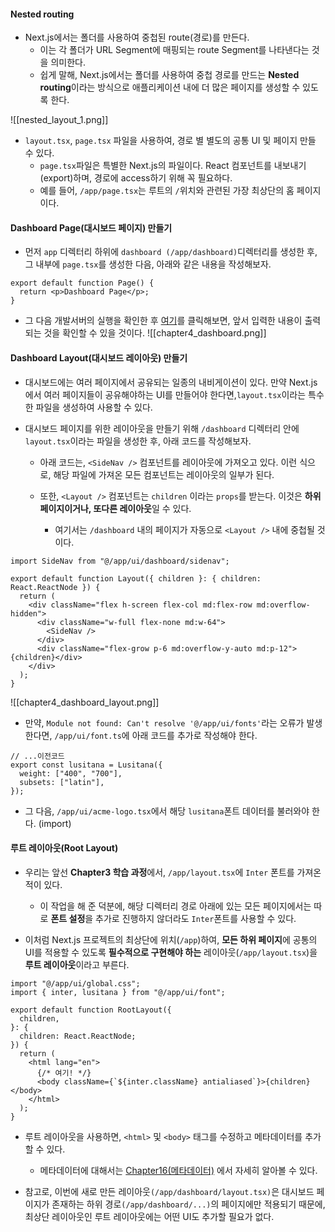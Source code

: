 
#### Nested routing

 - Next.js에서는 폴더를 사용하여 중첩된 route(경로)를 만든다. 
	- 이는 각 폴더가 URL Segment에 매핑되는 route Segment를 나타낸다는 것을 의미한다.
	- 쉽게 말해, Next.js에서는 폴더를 사용하여 중첩 경로를 만드는 **Nested routing**이라는 방식으로 애플리케이션 내에 더 많은 페이지를 생성할 수 있도록 한다.

![[nested_layout_1.png]]
- `layout.tsx`, `page.tsx` 파일을 사용하여, 경로 별 별도의 공통 UI 및 페이지 만들 수 있다.
	- `page.tsx`파일은 특별한 Next.js의 파일이다. React 컴포넌트를 내보내기(export)하며, 경로에 access하기 위해 꼭 필요하다.
	- 예를 들어, `/app/page.tsx`는 루트의 `/`위치와 관련된 가장 최상단의 홈 페이지이다.


#### Dashboard Page(대시보드 페이지) 만들기

- 먼저 `app` 디렉터리 하위에 `dashboard (/app/dashboard)`디렉터리를 생성한 후, 그 내부에 `page.tsx`를 생성한 다음, 아래와 같은 내용을 작성해보자.
```tsx
export default function Page() {
  return <p>Dashboard Page</p>;
}
```

- 그 다음 개발서버의 실행을 확인한 후 [여기](http://localhost:3000/dashboard)를 클릭해보면, 앞서 입력한 내용이 출력되는 것을 확인할 수 있을 것이다.
![[chapter4_dashboard.png]]


#### Dashboard Layout(대시보드 레이아웃) 만들기

- 대시보드에는 여러 페이지에서 공유되는 일종의 내비게이션이 있다. 만약 Next.js에서 여러 페이지들이 공유해야하는 UI를 만들어야 한다면,`layout.tsx`이라는 특수한 파일을 생성하여 사용할 수 있다.

- 대시보드 페이지를 위한 레이아웃을 만들기 위해 `/dashboard` 디렉터리 안에 `layout.tsx`이라는 파일을 생성한 후, 아래 코드를 작성해보자.
	- 아래 코드는, `<SideNav />` 컴포넌트를 레이아웃에 가져오고 있다. 이런 식으로, 해당 파일에 가져온 모든 컴포넌트는 레이아웃의 일부가 된다.
	
	- 또한, `<Layout />` 컴포넌트는 `children` 이라는 `props`를 받는다. 이것은 **하위 페이지이거나, 또다른 레이아웃**일 수 있다.
		- 여기서는 `/dashboard` 내의 페이지가 자동으로 `<Layout />` 내에 중첩될 것이다.
```tsx
import SideNav from "@/app/ui/dashboard/sidenav";

export default function Layout({ children }: { children: React.ReactNode }) {
  return (
    <div className="flex h-screen flex-col md:flex-row md:overflow-hidden">
      <div className="w-full flex-none md:w-64">
        <SideNav />
      </div>
      <div className="flex-grow p-6 md:overflow-y-auto md:p-12">{children}</div>
    </div>
  );
}
```
![[chapter4_dashboard_layout.png]]

- 만약, `Module not found: Can't resolve '@/app/ui/fonts'`라는 오류가 발생한다면, `/app/ui/font.ts`에 아래 코드를 추가로 작성해야 한다.
```tsx
// ...이전코드
export const lusitana = Lusitana({
  weight: ["400", "700"],
  subsets: ["latin"],
});
```

- 그 다음, `/app/ui/acme-logo.tsx`에서 해당 `lusitana`폰트 데이터를 불러와야 한다. (import)



#### 루트 레이아웃(Root Layout)

- 우리는 앞선 **Chapter3 학습 과정**에서, `/app/layout.tsx`에 `Inter` 폰트를 가져온 적이 있다. 
	- 이 작업을 해 준 덕분에, 해당 디렉터리 경로 아래에 있는 모든 페이지에서는 따로 **폰트 설정**을 추가로 진행하지 않더라도 `Inter`폰트를 사용할 수 있다.

- 이처럼 Next.js 프로젝트의 최상단에 위치(`/app`)하여, **모든 하위 페이지**에 공통의 UI를 적용할 수 있도록 **필수적으로 구현해야 하는** 레이아웃(`/app/layout.tsx`)을 **루트 레이아웃**이라고 부른다.
```tsx
import "@/app/ui/global.css";
import { inter, lusitana } from "@/app/ui/font";

export default function RootLayout({
  children,
}: {
  children: React.ReactNode;
}) {
  return (
    <html lang="en">
      {/* 여기! */}
      <body className={`${inter.className} antialiased`}>{children}</body>
    </html>
  );
}
```

- 루트 레이아웃을 사용하면, `<html>` 및 `<body>` 태그를 수정하고 메타데이터를 추가할 수 있다.
	- 메타데이터에 대해서는 [Chapter16(메타데이터)](https://nextjs.org/learn/dashboard-app/adding-metadata) 에서 자세히 알아볼 수 있다.

- 참고로, 이번에 새로 만든 레이아웃`(/app/dashboard/layout.tsx)`은 대시보드 페이지가 존재하는 하위 경로`(/app/dashboard/...)`의 페이지에만 적용되기 때문에, 최상단 레이아웃인 루트 레이아웃에는 어떤 UI도 추가할 필요가 없다.